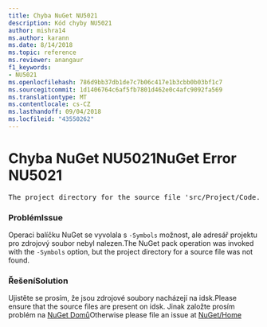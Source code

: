 ```yaml
---
title: Chyba NuGet NU5021
description: Kód chyby NU5021
author: mishra14
ms.author: karann
ms.date: 8/14/2018
ms.topic: reference
ms.reviewer: anangaur
f1_keywords:
- NU5021
ms.openlocfilehash: 786d9bb37db1de7c7b06c417e1b3cbb0b03bf1c7
ms.sourcegitcommit: 1d1406764c6af5fb7801d462e0c4afc9092fa569
ms.translationtype: MT
ms.contentlocale: cs-CZ
ms.lasthandoff: 09/04/2018
ms.locfileid: "43550262"
---
```

# <a name="nuget-error-nu5021"></a><span data-ttu-id="daa75-103">Chyba NuGet NU5021</span><span class="sxs-lookup"><span data-stu-id="daa75-103">NuGet Error NU5021</span></span>
<pre>The project directory for the source file 'src/Project/Code.cs' could not be found.</pre>

### <a name="issue"></a><span data-ttu-id="daa75-104">Problém</span><span class="sxs-lookup"><span data-stu-id="daa75-104">Issue</span></span>

<span data-ttu-id="daa75-105">Operaci balíčku NuGet se vyvolala s `-Symbols` možnost, ale adresář projektu pro zdrojový soubor nebyl nalezen.</span><span class="sxs-lookup"><span data-stu-id="daa75-105">The NuGet pack operation was invoked with the `-Symbols` option, but the project directory for a source file was not found.</span></span>


### <a name="solution"></a><span data-ttu-id="daa75-106">Řešení</span><span class="sxs-lookup"><span data-stu-id="daa75-106">Solution</span></span>

<span data-ttu-id="daa75-107">Ujistěte se prosím, že jsou zdrojové soubory nacházejí na idsk.</span><span class="sxs-lookup"><span data-stu-id="daa75-107">Please ensure that the source files are present on idsk.</span></span> <span data-ttu-id="daa75-108">Jinak založte prosím problém na [NuGet Domů](https://github.com/NuGet/Home/issues)</span><span class="sxs-lookup"><span data-stu-id="daa75-108">Otherwise please file an issue at [NuGet/Home](https://github.com/NuGet/Home/issues)</span></span>

